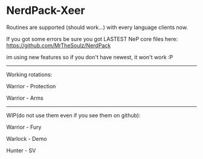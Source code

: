 # NerdPack-Xeer

Routines are supported (should work...) with every language clients now.

If you got some errors be sure you got LASTEST NeP core files here: 
https://github.com/MrTheSoulz/NerdPack

im using new features so if you don't have newest, it won't work :P


------------------------------------

Working rotations:

Warrior - Protection

Warrior - Arms

------------------------------------

WIP(do not use them even if you see them on github):

Warrior - Fury

Warlock - Demo

Hunter - SV

